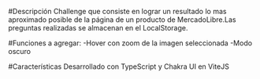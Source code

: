 #Descripción
Challenge que consiste en lograr un resultado lo mas aproximado posible de la página de un producto de MercadoLibre.Las preguntas realizadas se almacenan en el LocalStorage.

#Funciones a agregar:
-Hover con zoom de la imagen seleccionada
-Modo oscuro

#Características
Desarrollado con TypeScript y Chakra UI en ViteJS
